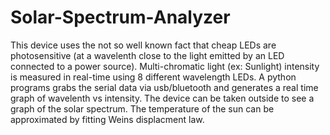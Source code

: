 # Solar-Spectrum-Analyzer
This device uses the not so well known fact that cheap LEDs are photosensitive (at a wavelenth close to the light emitted by an LED connected to a power source). Multi-chromatic light (ex: Sunlight) intensity is measured in real-time using 8 different wavelength LEDs. A python programs grabs the serial data via usb/bluetooth and generates a real time graph of wavelenth vs intensity. The device can be taken outside to see a graph of the solar spectrum. The temperature of the sun can be approximated by fitting Weins displacment law.
